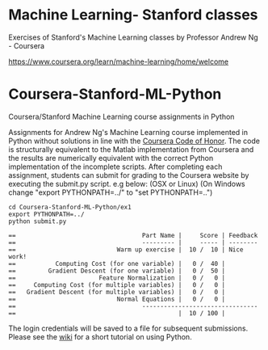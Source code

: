 Machine Learning- Stanford classes
==================================
Exercises of Stanford's Machine Learning classes by Professor Andrew Ng - Coursera

https://www.coursera.org/learn/machine-learning/home/welcome

# Coursera-Stanford-ML-Python

Coursera/Stanford Machine Learning course assignments in Python

Assignments for Andrew Ng's Machine Learning course implemented in Python without solutions in line with the [Coursera Code of Honor](https://www.coursera.org/about/terms/honorcode "Coursera Honor Code"). The code is structurally equivalent to the Matlab implementation from Coursera and the results are numerically equivalent with the correct Python implementation of the incomplete scripts. After completing each assignment, students can submit for grading to the Coursera website by executing the submit.py script. e.g below: (OSX or Linux) (On Windows change "export PYTHONPATH=../" to "set PYTHONPATH=..\")

```
cd Coursera-Stanford-ML-Python/ex1
export PYTHONPATH=../
python submit.py

==                                   Part Name |     Score | Feedback
==                                   --------- |     ----- | --------
==                            Warm up exercise |  10 /  10 | Nice work!
==           Computing Cost (for one variable) |   0 /  40 | 
==         Gradient Descent (for one variable) |   0 /  50 | 
==                       Feature Normalization |   0 /   0 | 
==     Computing Cost (for multiple variables) |   0 /   0 | 
==   Gradient Descent (for multiple variables) |   0 /   0 | 
==                            Normal Equations |   0 /   0 | 
==                                   --------------------------------
==                                             |  10 / 100 |
```

The login credentials will be saved to a file for subsequent submissions. Please see the [wiki](https://github.com/mstampfer/Coursera-Stanford-ML-Python/blob/master/Coursera%20Stanford%20ML%20Python%20wiki.ipynb) for a short tutorial on using Python.
